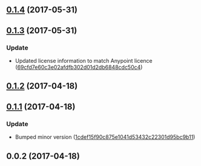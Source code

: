 <a name="0.1.4"></a>
## [0.1.4](https://github.com/advanced-rest-client/anypoint-validator-behavior/compare/0.1.3...v0.1.4) (2017-05-31)




<a name="0.1.3"></a>
## [0.1.3](https://github.com/advanced-rest-client/anypoint-validator-behavior/compare/0.1.2...v0.1.3) (2017-05-31)


### Update

* Updated license information to match Anypoint licence ([69cfd7e60c3e02afdfb302d01d2db6848cdc50c4](https://github.com/advanced-rest-client/anypoint-validator-behavior/commit/69cfd7e60c3e02afdfb302d01d2db6848cdc50c4))



<a name="0.1.2"></a>
## [0.1.2](https://github.com/advanced-rest-client/anypoint-validator-behavior/compare/0.1.1...v0.1.2) (2017-04-18)




<a name="0.1.1"></a>
## [0.1.1](https://github.com/advanced-rest-client/anypoint-validator-behavior/compare/0.0.2...v0.1.1) (2017-04-18)


### Update

* Bumped minor version ([1cdef15f90c875e1041d53432c22301d95bc9b11](https://github.com/advanced-rest-client/anypoint-validator-behavior/commit/1cdef15f90c875e1041d53432c22301d95bc9b11))



<a name="0.0.2"></a>
## 0.0.2 (2017-04-18)




